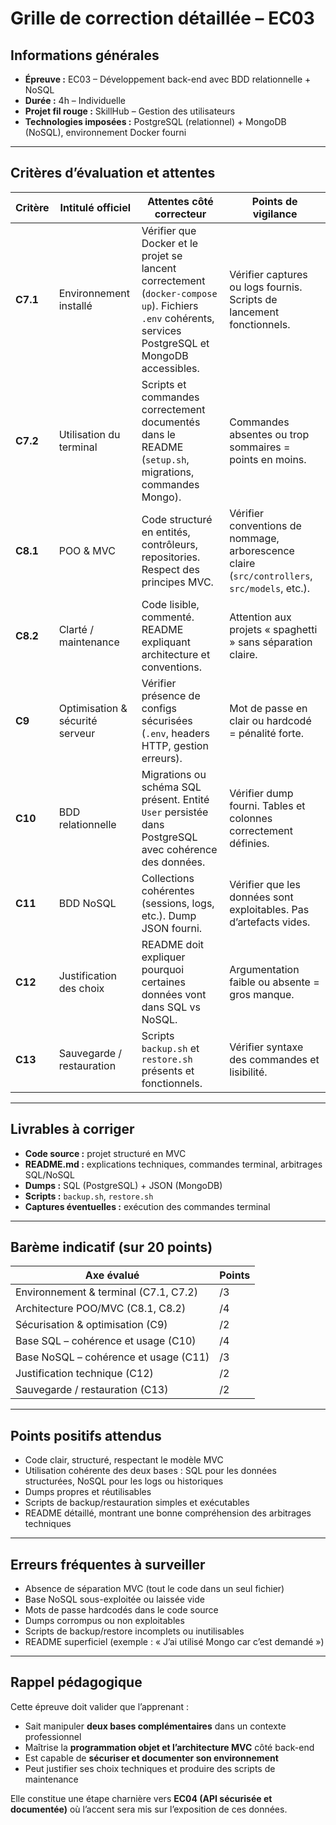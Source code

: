 # Grille de correction détaillée – EC03

## Informations générales

- **Épreuve :** EC03 – Développement back-end avec BDD relationnelle + NoSQL
- **Durée :** 4h – Individuelle
- **Projet fil rouge :** SkillHub – Gestion des utilisateurs
- **Technologies imposées :** PostgreSQL (relationnel) + MongoDB (NoSQL), environnement Docker fourni

---

## Critères d’évaluation et attentes

| Critère  | Intitulé officiel               | Attentes côté correcteur                                                                                                                               | Points de vigilance                                                                           |
|----------|---------------------------------|--------------------------------------------------------------------------------------------------------------------------------------------------------|-----------------------------------------------------------------------------------------------|
| **C7.1** | Environnement installé          | Vérifier que Docker et le projet se lancent correctement (`docker-compose up`). Fichiers `.env` cohérents, services PostgreSQL et MongoDB accessibles. | Vérifier captures ou logs fournis. Scripts de lancement fonctionnels.                         |
| **C7.2** | Utilisation du terminal         | Scripts et commandes correctement documentés dans le README (`setup.sh`, migrations, commandes Mongo).                                                 | Commandes absentes ou trop sommaires = points en moins.                                       |
| **C8.1** | POO & MVC                       | Code structuré en entités, contrôleurs, repositories. Respect des principes MVC.                                                                       | Vérifier conventions de nommage, arborescence claire (`src/controllers`, `src/models`, etc.). |
| **C8.2** | Clarté / maintenance            | Code lisible, commenté. README expliquant architecture et conventions.                                                                                 | Attention aux projets « spaghetti » sans séparation claire.                                   |
| **C9**   | Optimisation & sécurité serveur | Vérifier présence de configs sécurisées (`.env`, headers HTTP, gestion erreurs).                                                                       | Mot de passe en clair ou hardcodé = pénalité forte.                                           |
| **C10**  | BDD relationnelle               | Migrations ou schéma SQL présent. Entité `User` persistée dans PostgreSQL avec cohérence des données.                                                  | Vérifier dump fourni. Tables et colonnes correctement définies.                               |
| **C11**  | BDD NoSQL                       | Collections cohérentes (sessions, logs, etc.). Dump JSON fourni.                                                                                       | Vérifier que les données sont exploitables. Pas d’artefacts vides.                            |
| **C12**  | Justification des choix         | README doit expliquer pourquoi certaines données vont dans SQL vs NoSQL.                                                                               | Argumentation faible ou absente = gros manque.                                                |
| **C13**  | Sauvegarde / restauration       | Scripts `backup.sh` et `restore.sh` présents et fonctionnels.                                                                                          | Vérifier syntaxe des commandes et lisibilité.                                                 |

---

## Livrables à corriger

- **Code source :** projet structuré en MVC
- **README.md :** explications techniques, commandes terminal, arbitrages SQL/NoSQL
- **Dumps :** SQL (PostgreSQL) + JSON (MongoDB)
- **Scripts :** `backup.sh`, `restore.sh`
- **Captures éventuelles :** exécution des commandes terminal

---

## Barème indicatif (sur 20 points)

| Axe évalué                            | Points |
|---------------------------------------|--------|
| Environnement & terminal (C7.1, C7.2) | /3     |
| Architecture POO/MVC (C8.1, C8.2)     | /4     |
| Sécurisation & optimisation (C9)      | /2     |
| Base SQL – cohérence et usage (C10)   | /4     |
| Base NoSQL – cohérence et usage (C11) | /3     |
| Justification technique (C12)         | /2     |
| Sauvegarde / restauration (C13)       | /2     |

---

## Points positifs attendus

- Code clair, structuré, respectant le modèle MVC
- Utilisation cohérente des deux bases : SQL pour les données structurées, NoSQL pour les logs ou historiques
- Dumps propres et réutilisables
- Scripts de backup/restauration simples et exécutables
- README détaillé, montrant une bonne compréhension des arbitrages techniques

---

## Erreurs fréquentes à surveiller

- Absence de séparation MVC (tout le code dans un seul fichier)
- Base NoSQL sous-exploitée ou laissée vide
- Mots de passe hardcodés dans le code source
- Dumps corrompus ou non exploitables
- Scripts de backup/restore incomplets ou inutilisables
- README superficiel (exemple : « J’ai utilisé Mongo car c’est demandé »)

---

## Rappel pédagogique

Cette épreuve doit valider que l’apprenant :

- Sait manipuler **deux bases complémentaires** dans un contexte professionnel
- Maîtrise la **programmation objet et l’architecture MVC** côté back-end
- Est capable de **sécuriser et documenter son environnement**
- Peut justifier ses choix techniques et produire des scripts de maintenance

Elle constitue une étape charnière vers **EC04 (API sécurisée et documentée)** où l’accent sera mis sur l’exposition de
ces données.

